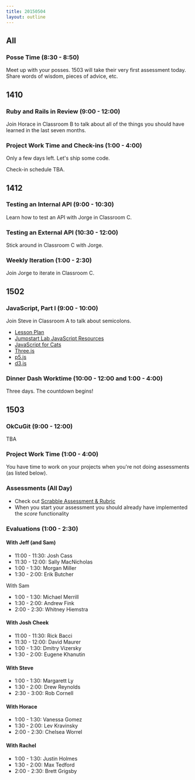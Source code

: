 ```yaml
---
title: 20150504
layout: outline
---
```


## All

### Posse Time (8:30 - 8:50)

Meet up with your posses. 1503 will take their very first assessment today. Share words of wisdom, pieces of advice, etc. 

## 1410

### Ruby and Rails in Review (9:00 - 12:00)

Join Horace in Classroom B to talk about all of the things you should have learned in the last seven months. 

### Project Work Time and Check-ins (1:00 - 4:00)

Only a few days left. Let's ship some code.

Check-in schedule TBA.

## 1412

### Testing an Internal API (9:00 - 10:30)

Learn how to test an API with Jorge in Classroom C.

### Testing an External API (10:30 - 12:00)

Stick around in Classroom C with Jorge. 

### Weekly Iteration (1:00 - 2:30)

Join Jorge to iterate in Classroom C.

## 1502

### JavaScript, Part I (9:00 - 10:00)

Join Steve in Classroom A to talk about semicolons.

* [Lesson Plan](https://github.com/turingschool/lesson_plans/blob/master/ruby_02-web_applications_with_ruby/introduction_to_javascript.markdown)
* [Jumpstart Lab JavaScript Resources](http://tutorials.jumpstartlab.com/projects/javascript/)
* [JavaScript for Cats](http://jsforcats.com)
* [Three.js](http://threejs.org)
* [p5.js](http://p5js.org)
* [d3.js](http://d3js.org)


### Dinner Dash Worktime (10:00 - 12:00 and 1:00 - 4:00)

Three days. The countdown begins!

## 1503

### OkCuGit (9:00 - 12:00)

TBA

### Project Work Time (1:00 - 4:00)

You have time to work on your projects when you're not doing assessments (as listed below).

### Assessments (All Day)

* Check out [Scrabble Assessment & Rubric](http://tutorials.jumpstartlab.com/academy/assessments/scrabble.html)
* When you start your assessment you should already have implemented the *score* functionality

### Evaluations (1:00 - 2:30)

#### With Jeff (and Sam)

* 11:00 - 11:30: Josh Cass
* 11:30 - 12:00: Sally MacNicholas
* 1:00 - 1:30: Morgan Miller
* 1:30 - 2:00: Erik Butcher

With Sam

* 1:00 - 1:30: Michael Merrill
* 1:30 - 2:00: Andrew Fink
* 2:00 - 2:30: Whitney Hiemstra

#### With Josh Cheek

* 11:00 - 11:30: Rick Bacci
* 11:30 - 12:00: David Maurer
* 1:00 - 1:30: Dmitry Vizersky
* 1:30 - 2:00: Eugene Khanutin

#### With Steve

* 1:00 - 1:30: Margarett Ly
* 1:30 - 2:00: Drew Reynolds
* 2:30 - 3:00: Rob Cornell

#### With Horace

* 1:00 - 1:30: Vanessa Gomez
* 1:30 - 2:00: Lev Kravinsky
* 2:00 - 2:30: Chelsea Worrel

#### With Rachel

* 1:00 - 1:30: Justin Holmes
* 1:30 - 2:00: Max Tedford
* 2:00 - 2:30: Brett Grigsby

